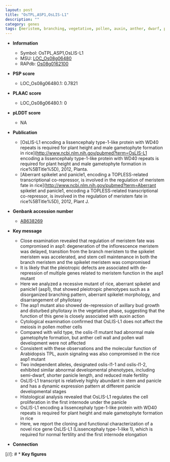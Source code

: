 ```yaml
---
layout: post
title: "OsTPL,ASP1,OsLIS-L1"
description: ""
category: genes
tags: [meristem, branching, vegetative, pollen, auxin, anther, dwarf, panicle, height, spikelet meristem, stem, meiosis, cell wall, growth, fertility, inflorescence, spikelet]
---
```


* **Information**  
    + Symbol: OsTPL,ASP1,OsLIS-L1  
    + MSU: [LOC_Os08g06480](http://rice.plantbiology.msu.edu/cgi-bin/ORF_infopage.cgi?orf=LOC_Os08g06480)  
    + RAPdb: [Os08g0162100](http://rapdb.dna.affrc.go.jp/viewer/gbrowse_details/irgsp1?name=Os08g0162100)  

* **PSP score**  
    + LOC_Os08g06480.1: 0.7821 

* **PLAAC score**  
    + LOC_Os08g06480.1: 0 

* **pLDDT score**
    + NA


* **Publication**  
    + [OsLIS-L1 encoding a lissencephaly type-1-like protein with WD40 repeats is required for plant height and male gametophyte formation in rice](http://www.ncbi.nlm.nih.gov/pubmed?term=OsLIS-L1 encoding a lissencephaly type-1-like protein with WD40 repeats is required for plant height and male gametophyte formation in rice%5BTitle%5D), 2012, Planta.
    + [Aberrant spikelet and panicle1, encoding a TOPLESS-related transcriptional co-repressor, is involved in the regulation of meristem fate in rice](http://www.ncbi.nlm.nih.gov/pubmed?term=Aberrant spikelet and panicle1, encoding a TOPLESS-related transcriptional co-repressor, is involved in the regulation of meristem fate in rice%5BTitle%5D), 2012, Plant J.

* **Genbank accession number**  
    + [AB638269](http://www.ncbi.nlm.nih.gov/nuccore/AB638269)

* **Key message**  
    + Close examination revealed that regulation of meristem fate was compromised in asp1: degeneration of the inflorescence meristem was delayed, transition from the branch meristem to the spikelet meristem was accelerated, and stem cell maintenance in both the branch meristem and the spikelet meristem was compromised
    + It is likely that the pleiotropic defects are associated with de-repression of multiple genes related to meristem function in the asp1 mutant
    + Here we analyzed a recessive mutant of rice, aberrant spikelet and panicle1 (asp1), that showed pleiotropic phenotypes such as a disorganized branching pattern, aberrant spikelet morphology, and disarrangement of phyllotaxy
    + The asp1 mutant also showed de-repression of axillary bud growth and disturbed phyllotaxy in the vegetative phase, suggesting that the function of this gene is closely associated with auxin action
    + Cytological examination confirmed that OsLIS-L1 does not affect the meiosis in pollen mother cells
    + Compared with wild type, the oslis-l1 mutant had abnormal male gametophyte formation, but anther cell wall and pollen wall development were not affected
    + Consistent with these observations and the molecular function of Arabidopsis TPL, auxin signaling was also compromised in the rice asp1 mutant
    + Two independent alleles, designated oslis-l1-1 and oslis-l1-2, exhibited similar abnormal developmental phenotypes, including semi-dwarf, shorter panicle length, and reduced male fertility
    + OsLIS-L1 transcript is relatively highly abundant in stem and panicle and has a dynamic expression pattern at different panicle developmental stages
    + Histological analysis revealed that OsLIS-L1 regulates the cell proliferation in the first internode under the panicle
    + OsLIS-L1 encoding a lissencephaly type-1-like protein with WD40 repeats is required for plant height and male gametophyte formation in rice
    + Here, we report the cloning and functional characterization of a novel rice gene OsLIS-L1 (Lissencephaly type-1-like 1), which is required for normal fertility and the first internode elongation

* **Connection**  

[//]: # * **Key figures**  



